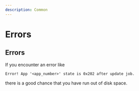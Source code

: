 ```yaml
---
description: Common
---
```


# Errors

## Errors

If you encounter an error like

`Error! App '<app_number>' state is 0x202 after update job.`

there is a good chance that you have run out of disk space.

